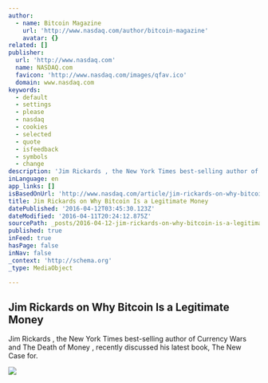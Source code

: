 ```yaml
---
author:
  - name: Bitcoin Magazine
    url: 'http://www.nasdaq.com/author/bitcoin-magazine'
    avatar: {}
related: []
publisher:
  url: 'http://www.nasdaq.com'
  name: NASDAQ.com
  favicon: 'http://www.nasdaq.com/images/qfav.ico'
  domain: www.nasdaq.com
keywords:
  - default
  - settings
  - please
  - nasdaq
  - cookies
  - selected
  - quote
  - isfeedback
  - symbols
  - change
description: 'Jim Rickards , the New York Times best-selling author of Currency Wars and The Death of Money , recently discussed his latest book, The New Case for.'
inLanguage: en
app_links: []
isBasedOnUrl: 'http://www.nasdaq.com/article/jim-rickards-on-why-bitcoin-is-a-legitimate-money-cm604676'
title: Jim Rickards on Why Bitcoin Is a Legitimate Money
datePublished: '2016-04-12T03:45:30.123Z'
dateModified: '2016-04-11T20:24:12.875Z'
sourcePath: _posts/2016-04-12-jim-rickards-on-why-bitcoin-is-a-legitimate-money.md
published: true
inFeed: true
hasPage: false
inNav: false
_context: 'http://schema.org'
_type: MediaObject

---
```

<article style=""><h1>Jim Rickards on Why Bitcoin Is a Legitimate Money</h1><p>Jim Rickards , the New York Times best-selling author of Currency Wars and The Death of Money , recently discussed his latest book, The New Case for.</p><img src="http://www.nasdaq.com/images/dreamit.jpg" /></article>